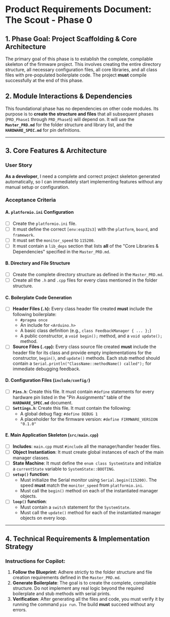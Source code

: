 # Product Requirements Document: The Scout - Phase 0

## 1. Phase Goal: Project Scaffolding & Core Architecture

The primary goal of this phase is to establish the complete, compilable skeleton of the firmware project. This involves creating the entire directory structure, all necessary configuration files, all core libraries, and all class files with pre-populated boilerplate code. The project **must** compile successfully at the end of this phase.

## 2. Module Interactions & Dependencies
This foundational phase has no dependencies on other code modules. Its purpose is to **create the structure and files** that all subsequent phases (`PRD_Phase1` through `PRD_Phase5`) will depend on. It will use the **`Master_PRD.md`** for the folder structure and library list, and the **`HARDWARE_SPEC.md`** for pin definitions.

---

## 3. Core Features & Architecture

### User Story
**As a developer**, I need a complete and correct project skeleton generated automatically, so I can immediately start implementing features without any manual setup or configuration.

### Acceptance Criteria

#### A. `platformio.ini` Configuration
* [ ] Create the `platformio.ini` file.
* [ ] It must define the correct `[env:esp32s3]` with the `platform`, `board`, and `framework`.
* [ ] It must set the `monitor_speed` to `115200`.
* [ ] It must contain a `lib_deps` section that lists **all** of the "Core Libraries & Dependencies" specified in the `Master_PRD.md`.

#### B. Directory and File Structure
* [ ] Create the complete directory structure as defined in the `Master_PRD.md`.
* [ ] Create all the `.h` and `.cpp` files for every class mentioned in the folder structure.

#### C. Boilerplate Code Generation
* [ ] **Header Files (`.h`):** Every class header file created **must** include the following boilerplate:
    * `#pragma once`
    * An include for `<Arduino.h>`
    * A basic class definition (e.g., `class FeedbackManager { ... };`)
    * A public constructor, a `void begin();` method, and a `void update();` method.
* [ ] **Source Files (`.cpp`):** Every class source file created **must** include the header file for its class and provide empty implementations for the constructor, `begin()`, and `update()` methods. Each stub method should contain a `Serial.println("ClassName::methodName() called");` for immediate debugging feedback.

#### D. Configuration Files (`include/config/`)
* [ ] **`Pins.h`**: Create this file. It must contain `#define` statements for every hardware pin listed in the "Pin Assignments" table of the **`HARDWARE_SPEC.md`** document.
* [ ] **`Settings.h`**: Create this file. It must contain the following:
    * A global debug flag: `#define DEBUG 1`
    * A placeholder for the firmware version: `#define FIRMWARE_VERSION "0.1.0"`

#### E. Main Application Skeleton (`src/main.cpp`)
* [ ] **Includes**: `main.cpp` must `#include` all the manager/handler header files.
* [ ] **Object Instantiation**: It must create global instances of each of the main manager classes.
* [ ] **State Machine**: It must define the `enum class SystemState` and initialize a `currentState` variable to `SystemState::BOOTING`.
* [ ] **`setup()` function**:
    * Must initialize the Serial monitor using `Serial.begin(115200)`. The speed **must** match the `monitor_speed` from `platformio.ini`.
    * Must call the `begin()` method on each of the instantiated manager objects.
* [ ] **`loop()` function**:
    * Must contain a `switch` statement for the `SystemState`.
    * Must call the `update()` method for each of the instantiated manager objects on every loop.

---

## 4. Technical Requirements & Implementation Strategy

### Instructions for Copilot:
1.  **Follow the Blueprint**: Adhere strictly to the folder structure and file creation requirements defined in the `Master_PRD.md`.
2.  **Generate Boilerplate**: The goal is to create the complete, compilable structure. Do not implement any real logic beyond the required boilerplate and stub methods with serial prints.
3.  **Verification**: After generating all the files and code, you must verify it by running the command `pio run`. The build **must** succeed without any errors.